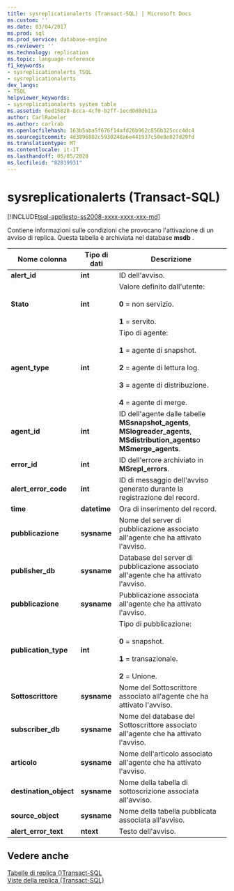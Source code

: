 ```yaml
---
title: sysreplicationalerts (Transact-SQL) | Microsoft Docs
ms.custom: ''
ms.date: 03/04/2017
ms.prod: sql
ms.prod_service: database-engine
ms.reviewer: ''
ms.technology: replication
ms.topic: language-reference
f1_keywords:
- sysreplicationalerts_TSQL
- sysreplicationalerts
dev_langs:
- TSQL
helpviewer_keywords:
- sysreplicationalerts system table
ms.assetid: 6ed15828-8cca-4cf0-b2ff-1ecd0d8db11a
author: CarlRabeler
ms.author: carlrab
ms.openlocfilehash: 163b5aba5f676f14afd26b962c856b325ccc4dc4
ms.sourcegitcommit: 4d3896882c5930248a6e441937c50e8e027d29fd
ms.translationtype: MT
ms.contentlocale: it-IT
ms.lasthandoff: 05/05/2020
ms.locfileid: "82819931"
---
```

# <a name="sysreplicationalerts-transact-sql"></a>sysreplicationalerts (Transact-SQL)
[!INCLUDE[tsql-appliesto-ss2008-xxxx-xxxx-xxx-md](../../includes/tsql-appliesto-ss2008-xxxx-xxxx-xxx-md.md)]

  Contiene informazioni sulle condizioni che provocano l'attivazione di un avviso di replica. Questa tabella è archiviata nel database **msdb** .  
  
|Nome colonna|Tipo di dati|Descrizione|  
|-----------------|---------------|-----------------|  
|**alert_id**|**int**|ID dell'avviso.|  
|**Stato**|**int**|Valore definito dall'utente:<br /><br /> **0** = non servizio.<br /><br /> **1** = servito.|  
|**agent_type**|**int**|Tipo di agente:<br /><br /> **1** = agente di snapshot.<br /><br /> **2** = agente di lettura log.<br /><br /> **3** = agente di distribuzione.<br /><br /> **4** = agente di merge.|  
|**agent_id**|**int**|ID dell'agente dalle tabelle **MSsnapshot_agents**, **MSlogreader_agents**, **MSdistribution_agents**o **MSmerge_agents**.|  
|**error_id**|**int**|ID dell'errore archiviato in **MSrepl_errors**.|  
|**alert_error_code**|**int**|ID di messaggio dell'avviso generato durante la registrazione del record.|  
|**time**|**datetime**|Ora di inserimento del record.|  
|**pubblicazione**|**sysname**|Nome del server di pubblicazione associato all'agente che ha attivato l'avviso.|  
|**publisher_db**|**sysname**|Database del server di pubblicazione associato all'agente che ha attivato l'avviso.|  
|**pubblicazione**|**sysname**|Pubblicazione associata all'agente che ha attivato l'avviso.|  
|**publication_type**|**int**|Tipo di pubblicazione:<br /><br /> **0** = snapshot.<br /><br /> **1** = transazionale.<br /><br /> **2** = Unione.|  
|**Sottoscrittore**|**sysname**|Nome del Sottoscrittore associato all'agente che ha attivato l'avviso.|  
|**subscriber_db**|**sysname**|Nome del database del Sottoscrittore associato all'agente che ha attivato l'avviso.|  
|**articolo**|**sysname**|Nome dell'articolo associato all'agente che ha attivato l'avviso.|  
|**destination_object**|**sysname**|Nome della tabella di sottoscrizione associata all'avviso.|  
|**source_object**|**sysname**|Nome della tabella pubblicata associata all'avviso.|  
|**alert_error_text**|**ntext**|Testo dell'avviso.|  
  
## <a name="see-also"></a>Vedere anche  
 [Tabelle di replica &#40;&#41;Transact-SQL](../../relational-databases/system-tables/replication-tables-transact-sql.md)   
 [Viste della replica &#40;Transact-SQL&#41;](../../relational-databases/system-views/replication-views-transact-sql.md)  
  
  
